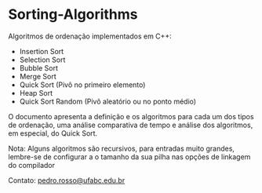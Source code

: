 # Sorting-Algorithms

Algoritmos de ordenação implementados em C++:
 * Insertion Sort
 * Selection Sort
 * Bubble Sort
 * Merge Sort
 * Quick Sort (Pivô no primeiro elemento)
 * Heap Sort
 * Quick Sort Random (Pivô aleatório ou no ponto médio)

O documento apresenta a definição e os algoritmos para cada um dos tipos de ordenação, uma análise comparativa de tempo e análise dos algoritmos, em especial, do Quick Sort.

Nota: Alguns algoritmos são recursivos, para entradas muito grandes, lembre-se de configurar a o tamanho da sua pilha nas opções de linkagem do compilador

Contato: pedro.rosso@ufabc.edu.br
